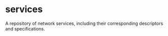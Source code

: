 # services
A repository of network services, including their corresponding descriptors and specifications.
